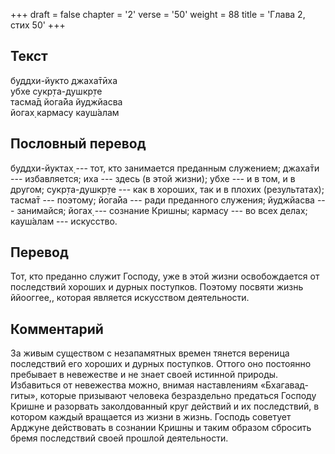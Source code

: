 +++
draft = false
chapter = '2'
verse = '50'
weight = 88
title = 'Глава 2, стих 50'
+++
## Текст

буддхи-йукто джаха̄тӣха  
убхе сукр̣та-душкр̣те  
тасма̄д йога̄йа йуджйасва  
йогах̣ кармасу кауш́алам

## Пословный перевод

буддхи-йуктах̣ --- тот, кто занимается преданным служением; джаха̄ти ---
избавляется; иха --- здесь (в этой жизни); убхе --- и в том, и в другом;
сукр̣та-душкр̣те --- как в хороших, так и в плохих (результатах); тасма̄т
--- поэтому; йога̄йа --- ради преданного служения; йуджйасва ---
занимайся; йогах̣ --- сознание Кришны; кармасу --- во всех делах;
кауш́алам --- искусство.

## Перевод

Тот, кто преданно служит Господу, уже в этой жизни освобождается от
последствий хороших и дурных поступков. Поэтому посвяти жизнь ййооггее,,
которая является искусством деятельности.

## Комментарий

За живым существом с незапамятных времен тянется вереница последствий
его хороших и дурных поступков. Оттого оно постоянно пребывает в
невежестве и не знает своей истинной природы. Избавиться от невежества
можно, внимая наставлениям «Бхагавад-гиты», которые призывают человека
безраздельно предаться Господу Кришне и разорвать заколдованный круг
действий и их последствий, в котором каждый вращается из жизни в жизнь.
Господь советует Арджуне действовать в сознании Кришны и таким образом
сбросить бремя последствий своей прошлой деятельности.
